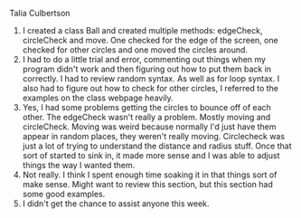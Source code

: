 Talia Culbertson
1. I created a class Ball and created multiple methods: edgeCheck, circleCheck and move.
One checked for the edge of the screen, one checked for other circles and one moved the
circles around.
2. I had to do a little trial and error, commenting out things when my program
didn't work and then figuring out how to put them back in correctly. I had to
review random syntax. As well as for loop syntax. I also had to figure out how to
check for other circles, I referred to the examples on the class webpage heavily.
3. Yes, I had some problems getting the circles to bounce off of each other. The edgeCheck
wasn't really a problem. Mostly moving and circleCheck. Moving was weird because
normally I'd just have them appear in random places, they weren't really moving.
Circlecheck was just a lot of trying to understand the distance and radius stuff.
Once that sort of started to sink in, it made more sense and I was able to adjust
things the way I wanted them.
4. Not really. I think I spent enough time soaking it in that things sort of make sense.
Might want to review this section, but this section had some good examples.
5. I didn't get the chance to assist anyone this week. 
